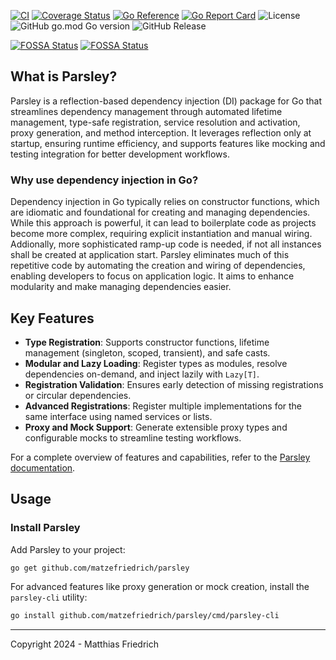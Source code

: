 [![CI](https://github.com/matzefriedrich/parsley/actions/workflows/go.yml/badge.svg)](https://github.com/matzefriedrich/parsley/actions/workflows/go.yml)
[![Coverage Status](https://coveralls.io/repos/github/matzefriedrich/parsley/badge.svg)](https://coveralls.io/github/matzefriedrich/parsley)
[![Go Reference](https://pkg.go.dev/badge/github.com/matzefriedrich/parsley.svg)](https://pkg.go.dev/github.com/matzefriedrich/parsley)
[![Go Report Card](https://goreportcard.com/badge/github.com/matzefriedrich/parsley)](https://goreportcard.com/report/github.com/matzefriedrich/parsley)
![License](https://img.shields.io/github/license/matzefriedrich/parsley)
![GitHub go.mod Go version](https://img.shields.io/github/go-mod/go-version/matzefriedrich/parsley)
![GitHub Release](https://img.shields.io/github/v/release/matzefriedrich/parsley?include_prereleases)

[![FOSSA Status](https://app.fossa.com/api/projects/custom%2B48327%2Fgithub.com%2Fmatzefriedrich%2Fparsley.svg?type=shield&issueType=license)](https://app.fossa.com/projects/custom%2B48327%2Fgithub.com%2Fmatzefriedrich%2Fparsley?ref=badge_shield&issueType=license)
[![FOSSA Status](https://app.fossa.com/api/projects/custom%2B48327%2Fgithub.com%2Fmatzefriedrich%2Fparsley.svg?type=shield&issueType=security)](https://app.fossa.com/projects/custom%2B48327%2Fgithub.com%2Fmatzefriedrich%2Fparsley?ref=badge_shield&issueType=security)

## What is Parsley?

Parsley is a reflection-based dependency injection (DI) package for Go that streamlines dependency management through automated lifetime management, type-safe registration, service resolution and activation, proxy generation, and method interception. It leverages reflection only at startup, ensuring runtime efficiency, and supports features like mocking and testing integration for better development workflows.

### Why use dependency injection in Go?

Dependency injection in Go typically relies on constructor functions, which are idiomatic and foundational for creating and managing dependencies. While this approach is powerful, it can lead to boilerplate code as projects become more complex, requiring explicit instantiation and manual wiring. Addionally, more sophisticated ramp-up code is needed, if not all instances shall be created at application start. Parsley eliminates much of this repetitive code by automating the creation and wiring of dependencies, enabling developers to focus on application logic. It aims to enhance modularity and make managing dependencies easier.

## Key Features

- **Type Registration**: Supports constructor functions, lifetime management (singleton, scoped, transient), and safe casts.  
- **Modular and Lazy Loading**: Register types as modules, resolve dependencies on-demand, and inject lazily with `Lazy[T]`.  
- **Registration Validation**: Ensures early detection of missing registrations or circular dependencies.
- **Advanced Registrations**: Register multiple implementations for the same interface using named services or lists.  
- **Proxy and Mock Support**: Generate extensible proxy types and configurable mocks to streamline testing workflows.  

For a complete overview of features and capabilities, refer to the [Parsley documentation](https://matzefriedrich.github.io/parsley-docs/).  


## Usage

### Install Parsley

Add Parsley to your project:

```sh
go get github.com/matzefriedrich/parsley
```

For advanced features like proxy generation or mock creation, install the `parsley-cli` utility:

```sh
go install github.com/matzefriedrich/parsley/cmd/parsley-cli
```

--- 

Copyright 2024 - Matthias Friedrich
